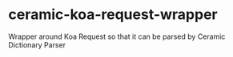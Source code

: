 # ceramic-koa-request-wrapper
Wrapper around Koa Request so that it can be parsed by Ceramic Dictionary Parser
